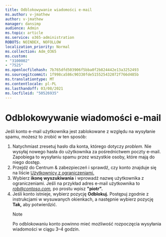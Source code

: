 ```yaml
---
title: Odblokowywanie wiadomości e-mail
ms.author: v-jmathew
author: v-jmathew
manager: dansimp
audience: Admin
ms.topic: article
ms.service: o365-administration
ROBOTS: NOINDEX, NOFOLLOW
localization_priority: Normal
ms.collection: Adm_O365
ms.custom:
- "3100002"
- "7525"
ms.openlocfilehash: 7b765dfd503906f5bba0f2b824442e13a3252493
ms.sourcegitcommit: 1f998ca586c90330fde515525432072f766d485b
ms.translationtype: MT
ms.contentlocale: pl-PL
ms.lasthandoff: 03/08/2021
ms.locfileid: "50526935"
---
```

# <a name="unblock-email"></a>Odblokowywanie wiadomości e-mail

Jeśli konto e-mail użytkownika jest zablokowane z względu na wysyłanie spamu, możesz to zrobić w ten sposób:

1. Natychmiast zresetuj hasło dla konta, którego dotyczy *problem.* Nie wysyłaj nowego hasła do użytkownika za pośrednictwem poczty e-mail. Zapobiega to wysyłaniu spamu przez wszystkie osoby, które mają do niego dostęp.
2. Przejdź do Centrum & zabezpieczeń i sprawdź, czy konto znajduje się na liście [Użytkownicy z ograniczeniami.](https://protection.office.com/#/restrictedusers)
3. Wybierz **ikonę wyszukiwania** i wprowadź nazwę użytkownika z ograniczeniami. Jeśli na przykład adres e-mail użytkownika to *rob@contoso.com,* po prostu wpisz **"piotr".**
4. Jeśli konto istnieje, wybierz pozycję **Odblokuj.** Postępuj zgodnie z instrukcjami w wysuwanych okienkach, a następnie wybierz pozycję **Tak,** aby potwierdzić.  
    > [!NOTE]
    > Po odblokowaniu konto powinno mieć możliwość rozpoczęcia wysyłania wiadomości w ciągu 3–4 godzin.
